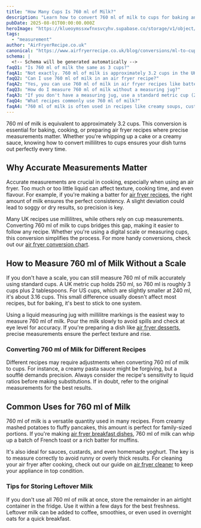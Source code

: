 ```yaml
---
title: "How Many Cups Is 760 ml of Milk?"
description: "Learn how to convert 760 ml of milk to cups for baking and cooking with this simple guide. Perfect for air fryer recipes and precise measurements."
pubDate: 2025-08-01T00:00:00.000Z
heroImage: "https://klueoymssxwfnxsvcyhv.supabase.co/storage/v1/object/public/Shmucket/how-many-cups-is-760-ml-of-milk.webp"
tags:
  - "measurement"
author: "AirFryerRecipe.co.uk"
canonical: "https://www.airfryerrecipe.co.uk/blog/conversions/ml-to-cups/how-many-cups-is-760-ml-of-milk"
schema: |
  <!-- Schema will be generated automatically -->
faqQ1: "Is 760 ml of milk the same as 3 cups?"
faqA1: "Not exactly. 760 ml of milk is approximately 3.2 cups in the UK metric system (where 1 cup = 250 ml). In the US, where 1 cup = 240 ml, it's roughly 3.16 cups. For most recipes, this small difference won't matter, but for baking, precision is key."
faqQ2: "Can I use 760 ml of milk in an air fryer recipe?"
faqA2: "Yes, you can use 760 ml of milk in air fryer recipes like batters, custards, or sauces. Just ensure you measure accurately to maintain the right consistency. Too much liquid can make dishes soggy, while too little may dry them out. Check recipe guidelines for best results."
faqQ3: "How do I measure 760 ml of milk without a measuring jug?"
faqA3: "If you don't have a measuring jug, use a standard metric cup (250 ml). 760 ml equals 3 cups plus 2 tablespoons. For US cups (240 ml), it's about 3 cups and 1.5 tablespoons. A kitchen scale can also help for precise measurements."
faqQ4: "What recipes commonly use 760 ml of milk?"
faqA4: "760 ml of milk is often used in recipes like creamy soups, custards, pancake batter, or béchamel sauce. It's also great for large batches of desserts or breakfast dishes. Always adjust based on the recipe's requirements for the best outcome."
---
```

<p>760 ml of milk is equivalent to approximately 3.2 cups. This conversion is essential for baking, cooking, or preparing air fryer recipes where precise measurements matter. Whether you're whipping up a cake or a creamy sauce, knowing how to convert millilitres to cups ensures your dish turns out perfectly every time.</p>

<h2>Why Accurate Measurements Matter</h2>
<p>Accurate measurements are crucial in cooking, especially when using an air fryer. Too much or too little liquid can affect texture, cooking time, and even flavour. For example, if you're making a batter for <a href=https://www.airfryerrecipe.co.uk/recipes>air fryer recipes</a>, the right amount of milk ensures the perfect consistency. A slight deviation could lead to soggy or dry results, so precision is key.</p>
<p>Many UK recipes use millilitres, while others rely on cup measurements. Converting 760 ml of milk to cups bridges this gap, making it easier to follow any recipe. Whether you're using a digital scale or measuring cups, this conversion simplifies the process. For more handy conversions, check out our <a href=https://www.airfryerrecipe.co.uk/air-fryer-conversion-chart>air fryer conversion chart</a>.</p>

<h2>How to Measure 760 ml of Milk Without a Scale</h2>
<p>If you don't have a scale, you can still measure 760 ml of milk accurately using standard cups. A UK metric cup holds 250 ml, so 760 ml is roughly 3 cups plus 2 tablespoons. For US cups, which are slightly smaller at 240 ml, it's about 3.16 cups. This small difference usually doesn't affect most recipes, but for baking, it's best to stick to one system.</p>
<p>Using a liquid measuring jug with millilitre markings is the easiest way to measure 760 ml of milk. Pour the milk slowly to avoid spills and check at eye level for accuracy. If you're preparing a dish like <a href=https://www.airfryerrecipe.co.uk/recipe-category/dessert>air fryer desserts</a>, precise measurements ensure the perfect texture and rise.</p>

<h3>Converting 760 ml of Milk for Different Recipes</h3>
<p>Different recipes may require adjustments when converting 760 ml of milk to cups. For instance, a creamy pasta sauce might be forgiving, but a soufflé demands precision. Always consider the recipe's sensitivity to liquid ratios before making substitutions. If in doubt, refer to the original measurements for the best results.</p>

<h2>Common Uses for 760 ml of Milk</h2>
<p>760 ml of milk is a versatile quantity used in many recipes. From creamy mashed potatoes to fluffy pancakes, this amount is perfect for family-sized portions. If you're making <a href=https://www.airfryerrecipe.co.uk/recipe-category/breakfast>air fryer breakfast dishes</a>, 760 ml of milk can whip up a batch of French toast or a rich batter for muffins.</p>
<p>It's also ideal for sauces, custards, and even homemade yoghurt. The key is to measure correctly to avoid runny or overly thick results. For cleaning your air fryer after cooking, check out our guide on <a href=https://www.airfryerrecipe.co.uk/air-fryer-cleaner>air fryer cleaner</a> to keep your appliance in top condition.</p>

<h3>Tips for Storing Leftover Milk</h3>
<p>If you don't use all 760 ml of milk at once, store the remainder in an airtight container in the fridge. Use it within a few days for the best freshness. Leftover milk can be added to coffee, smoothies, or even used in overnight oats for a quick breakfast.</p>
